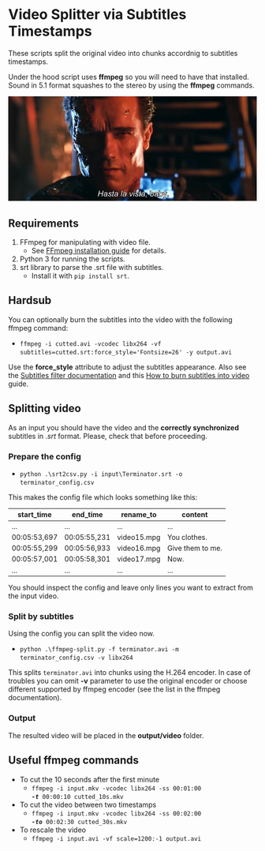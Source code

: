 # Video Splitter via Subtitles Timestamps

These scripts split the original video into chunks accordnig to subtitles timestamps.

Under the hood script uses **ffmpeg** so you will need to have that installed. Sound in 5.1 format squashes to the stereo by using the **ffmpeg** commands.

![terminator](/img/terminator.jpg)

## Requirements

1. FFmpeg for manipulating with video file.
    - See [FFmpeg installation guide](https://www.ffmpeg.org/download.html) for details.
3. Python 3 for running the scripts.
4. srt library to parse the .srt file with subtitles.
    - Install it with <code>pip install srt</code>.

## Hardsub
You can optionally burn the subtitles into the video with the following ffmpeg command:
- <code>ffmpeg -i cutted.avi -vcodec libx264 -vf subtitles=cutted.srt:force_style='Fontsize=26' -y output.avi</code>

Use the **force_style** attribute to adjust the subtitles appearance. Also see the [Subtitles filter documentation](http://ffmpeg.org/ffmpeg-filters.html#subtitles-1) and this [How to burn subtitles into video](https://trac.ffmpeg.org/wiki/HowToBurnSubtitlesIntoVideo) guide.

## Splitting video

As an input you should have the video and the **correctly synchronized** subtitles in *.srt* format. Please, check that before proceeding.

### Prepare the config

- <code>python .\srt2csv.py -i input\Terminator.srt -o terminator_config.csv</code>

This makes the config file which looks something like this:

|start_time|end_time|rename_to|content|
|-|-|-|-|
|...|...|...|...|
|00:05:53,697|	00:05:55,231|	video15.mpg|	You clothes.|
|00:05:55,299|	00:05:56,933|	video16.mpg|	Give them to me.|
|00:05:57,001|	00:05:58,301|	video17.mpg|	Now.|
|...|...|...|...|

You should inspect the config and leave only lines you want to extract from the input video.

### Split by subtitles

Using the config you can split the video now.

- <code>python .\ffmpeg-split.py -f terminator.avi -m terminator_config.csv -v libx264</code>

This splits `terminator.avi` into chunks using the H.264 encoder. In case of troubles you can omit **-v** parameter to use the original encoder or choose different supported by ffmpeg encoder (see the list in the ffmpeg documentation).

### Output

The resulted video will be placed in the **output/video** folder.

## Useful ffmpeg commands
- To cut the 10 seconds after the first minute
  - <code>ffmpeg -i input.mkv -vcodec libx264  -ss 00:01:00 _**-t**_ 00:00:10 cutted_10s.mkv</code>
- To cut the video between two timestamps
  - <code>ffmpeg -i input.mkv -vcodec libx264 -ss 00:02:00 _**-to**_ 00:02:30 cutted_30s.mkv</code>
- To rescale the video
  - <code>ffmpeg -i input.avi -vf scale=1200:-1 output.avi</code>


